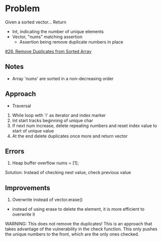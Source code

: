 
# Problem
Given a sorted vector...
Return
- Int, indicating the number of unique elements
- Vector, "nums" matching assertion
    - Assertion being remove duplicate numbers in place

[\#26. Remove Duplicates from Sorted Array](https://leetcode.com/problems/remove-duplicates-from-sorted-array/)

## Notes
- Array 'nums' are sorted in a non-decreasing order

## Approach
- Traversal
1. While loop with 'i' as iterator and index marker
2. Int start tracks beginning of unique char
3. If next num increase, delete repeating numbers and reset index value to start of unique value
4. At the end delete duplicates once more and return vector

## Errors
1. Heap buffer overflow
nums = [1];

Solution: Instead of checking next value, check previous value

## Improvements
1. Overwrite instead of vector.erase()
- instead of using erase to delete the element, it is more efficient to overwrite it

WARNING: This does not remove the duplicates! This is an approach that takes advantage of the vulnerability in the check function.
  This only pushes the unique numbers to the front, which are the only ones checked.


